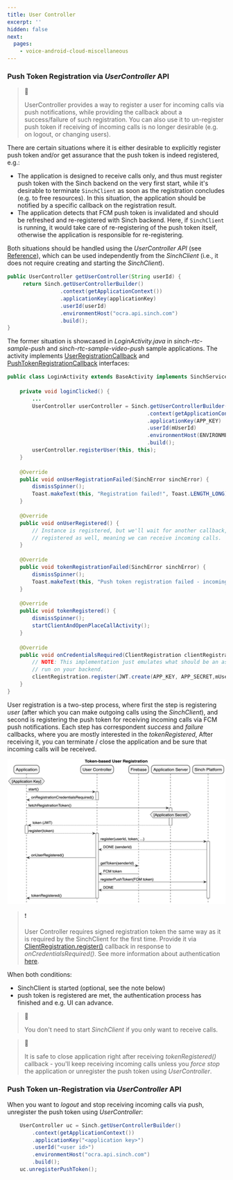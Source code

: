 ```yaml
---
title: User Controller
excerpt: ''
hidden: false
next:
  pages:
    - voice-android-cloud-miscellaneous
---
```


### Push Token Registration via _UserController_ API

> 📘
>
> UserController provides a way to register a user for incoming calls via push notifications, while providing the callback about a success/failure of such registration. You can also use it to un-register push token if receiving of incoming calls is no longer desirable (e.g. on logout, or changing users).

There are certain situations where it is either desirable to explicitly register push token and/or get assurance that the push token is indeed registered, e.g.:

- The application is designed to receive calls only, and thus must register push token with the Sinch backend on the very first start, while it's desirable to terminate `SinchClient` as soon as the registration concludes (e.g. to free resources). In this situation, the application should be notified by a specific callback on the registration result.
- The application detects that FCM push token is invalidated and should be refreshed and re-registered with Sinch backend. Here, if `SinchClient` is running, it would take care of re-registering of the push token itself, otherwise the application is responsible for re-registering.

Both situations should be handled using the _UserController API_ (see [Reference](reference\com\sinch\android\rtc\UserController.html)), which can be used independently from the _SinchClient_ (i.e., it does not require creating and starting the _SinchClient_).

```java
public UserController getUserController(String userId) {
     return Sinch.getUserControllerBuilder()
                 .context(getApplicationContext())
                 .applicationKey(applicationKey)
                 .userId(userId)
                 .environmentHost("ocra.api.sinch.com")
                 .build();
}
```

The former situation is showcased in _LoginActivity.java_ in _sinch-rtc-sample-push_ and _sinch-rtc-sample-video-push_ sample applications. The activity implements [UserRegistrationCallback](reference\com\sinch\android\rtc\UserRegistrationCallback.html) and [PushTokenRegistrationCallback](reference\com\sinch\android\rtc\PushTokenRegistrationCallback.html) interfaces:

```java
public class LoginActivity extends BaseActivity implements SinchService.StartFailedListener, PushTokenRegistrationCallback, UserRegistrationCallback {

    private void loginClicked() {
        ...
        UserController userController = Sinch.getUserControllerBuilder()
                                             .context(getApplicationContext())
                                             .applicationKey(APP_KEY)
                                             .userId(mUserId)
                                             .environmentHost(ENVIRONMENT)
                                             .build();
        userController.registerUser(this, this);
    }

    @Override
    public void onUserRegistrationFailed(SinchError sinchError) {
        dismissSpinner();
        Toast.makeText(this, "Registration failed!", Toast.LENGTH_LONG).show();
    }

    @Override
    public void onUserRegistered() {
        // Instance is registered, but we'll wait for another callback, assuring that the push token is
        // registered as well, meaning we can receive incoming calls.
    }

    @Override
    public void tokenRegistrationFailed(SinchError sinchError) {
        dismissSpinner();
        Toast.makeText(this, "Push token registration failed - incoming calls can't be received!", Toast.LENGTH_LONG).show();
    }

    @Override
    public void tokenRegistered() {
        dismissSpinner();
        startClientAndOpenPlaceCallActivity();
    }

    @Override
    public void onCredentialsRequired(ClientRegistration clientRegistration) {
        // NOTE: This implementation just emulates what should be an async procedure, with JWT.create() being
        // run on your backend.
        clientRegistration.register(JWT.create(APP_KEY, APP_SECRET,mUserId));
    }
}
```

User registration is a two-step process, where first the step is registering _user_ (after which you can make outgoing calls using the _SinchClient_), and second is registering the push token for receiving incoming calls via FCM push notifications. Each step has correspondent _success_ and _failure_ callbacks, where you are mostly interested in the _tokenRegistered_, After receiving it, you can terminate / close the application and be sure that incoming calls will be received.

![Token-based User Registration](images\20200221-user_and_push_registration.png)

> ❗️
>
> User Controller requires signed registration token the same way as it is required by the SinchClient for the first time. Provide it via [ClientRegistration.register()](reference\com\sinch\android\rtc\ClientRegistration.html) callback in response to _onCredentialsRequired()_.
> See more information about authentication [here](doc:voice-android-cloud-application-authentication).

When both conditions:
- SinchClient is started (optional, see the note below)
- push token is registered
are met, the authentication process has finished and e.g. UI can advance.

> 📘
>
> You don't need to start _SinchClient_ if you only want to receive calls.

> 📘
>
> It is safe to close application right after receiving _tokenRegistered()_ callback - you'll keep receiving incoming calls unless you _force stop_ the application or unregister the push token using _UserController_.

### Push Token un-Registration via _UserController_ API

When you want to _logout_ and stop receiving incoming calls via push, unregister the push token using _UserController_:

```java
    UserController uc = Sinch.getUserControllerBuilder()
        .context(getApplicationContext())
        .applicationKey("<application key>")
        .userId("<user id>")
        .environmentHost("ocra.api.sinch.com")
        .build();
    uc.unregisterPushToken();
```

